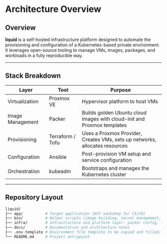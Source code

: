 # Architecture Overview

## Overview

**liquid** is a self-hosted infrastructure platform designed to automate the provisioning and configuration of a Kubernetes-based private environment. It leverages open-source tooling to manage VMs, images, packages, and workloads in a fully reproducible way.

---

## Stack Breakdown

| Layer            | Tool             | Purpose                                                                        |
|------------------|------------------|--------------------------------------------------------------------------------|
| Virtualization   | Proxmox VE       | Hypervisor platform to host VMs                                                |
| Image Management | Packer           | Builds golden Ubuntu cloud images with cloud-init and Proxmox templates        |
| Provisioning     | Terraform / Tofu | Uses a Proxmox Provider, Creates VMs, sets up networks, allocates resources    |
| Configuration    | Ansible          | Post-provision VM setup and service configuration                              |
| Orchestration    | kubeadm          | Bootstraps and manages the Kubernetes cluster                                  |

---

## Repository Layout

```bash
liquid/
├── app/          # Target application (DIY sockshop for CI/CD)
├── bin/          # Helper scripts (image building, secret management, etc.)
├── infra/        # Infrastructure and platform layer: packer config, terraform, ansible, and kubernetes manifests
├── docs/         # Documentation and architecture notes
├── .env.template # Environment file template to be copied and filled; a lot of this will be replaced with secrets management
└── README.md     # Project entrypoint
